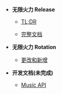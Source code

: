 - **无限火力 Release**

  - [TL;DR](home.md)

  - [完整文档](docs.md)

- **无限火力 Rotation**

  - [更改和新增](rotation.md)

- **开发文档(未完成)**

  - [Music API](musicapi.md)